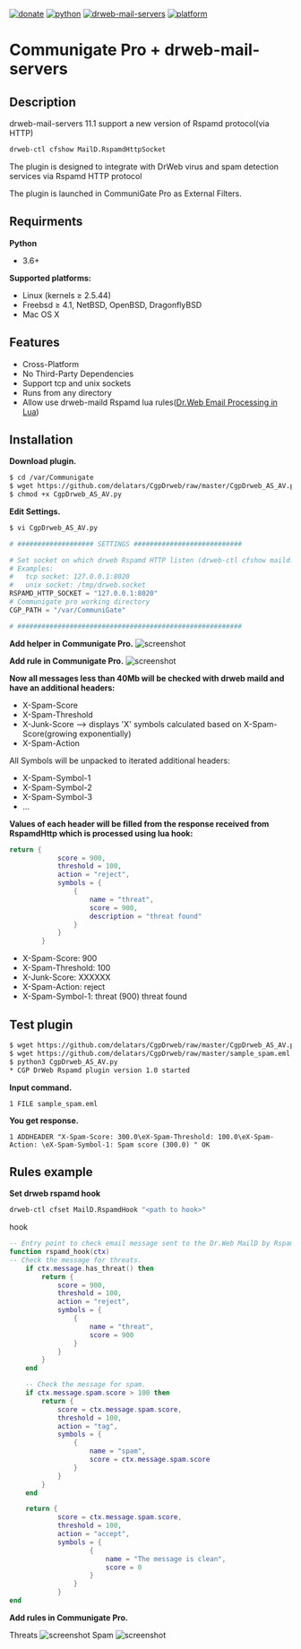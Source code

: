 [![donate](https://img.shields.io/badge/donate-PayPal-blue.svg)](https://www.paypal.com/cgi-bin/webscr?cmd=_s-xclick&hosted_button_id=A5564C87QCFH4&source=url)
[![python](https://img.shields.io/badge/python-3-blue.svg)](https://www.python.org/download/releases/3.0/)
[![drweb-mail-servers](https://img.shields.io/badge/drweb--mail--servers-11.1-blue.svg)](https://download.geo.drweb.com/pub/drweb/unix/mail/11.1/documentation/html/en/)
[![platform](https://img.shields.io/badge/platform-linux--64%20%7C%20linux--86%20%7C%20freebsd--64%20%7C%20freebsd--86-lightgrey.svg)](https://github.com/delatars/CgpDrweb)

# Communigate Pro + drweb-mail-servers


## Description
drweb-mail-servers 11.1 support a new version of Rspamd protocol(via HTTP)
```bash
drweb-ctl cfshow MailD.RspamdHttpSocket
```

The plugin is designed to integrate with DrWeb virus and spam detection services via Rspamd HTTP protocol

The plugin is launched in CommuniGate Pro as External Filters.

## Requirments
**Python**
* 3.6+

**Supported platforms:**
* Linux (kernels ≥ 2.5.44)
* Freebsd ≥ 4.1, NetBSD, OpenBSD, DragonflyBSD
* Mac OS X

## Features
- Cross-Platform
- No Third-Party Dependencies
- Support tcp and unix sockets
- Runs from any directory
- Allow use drweb-maild Rspamd lua rules([Dr.Web Email Processing in Lua](https://download.geo.drweb.com/pub/drweb/unix/mail/11.1/documentation/html/en/dw_9_maild_lua.htm))

## Installation
**Download plugin.**
```bash
$ cd /var/Communigate
$ wget https://github.com/delatars/CgpDrweb/raw/master/CgpDrweb_AS_AV.py
$ chmod +x CgpDrweb_AS_AV.py
```
**Edit Settings.**
```bash
$ vi CgpDrweb_AS_AV.py
```
```python
# ################### SETTINGS ###########################

# Set socket on which drweb Rspamd HTTP listen (drweb-ctl cfshow maild.rspamdhttpsocket --value)
# Examples:
#   tcp socket: 127.0.0.1:8020
#   unix socket: /tmp/drweb.socket
RSPAMD_HTTP_SOCKET = "127.0.0.1:8020"
# Communigate pro working directory
CGP_PATH = "/var/CommuniGate"

# ########################################################
```
**Add helper in Communigate Pro.**
![screenshot](img/add_helper.png)

**Add rule in Communigate Pro.**
![screenshot](img/add_rule.png)

**Now all messages less than 40Mb will be checked with drweb maild and have an additional headers:**
- X-Spam-Score
- X-Spam-Threshold
- X-Junk-Score --> displays 'X' symbols calculated based on X-Spam-Score(growing exponentially)
- X-Spam-Action

All Symbols will be unpacked to iterated additional headers:
- X-Spam-Symbol-1
- X-Spam-Symbol-2
- X-Spam-Symbol-3
- ...

**Values of each header will be filled from the response received from RspamdHttp which is processed using lua hook:**
```lua
return {
            score = 900,
            threshold = 100,
            action = "reject",
            symbols = {
                {
                    name = "threat",
                    score = 900,
                    description = "threat found"
                }
            }
        }
```
- X-Spam-Score: 900
- X-Spam-Threshold: 100
- X-Junk-Score: XXXXXX
- X-Spam-Action: reject
- X-Spam-Symbol-1: threat (900) threat found

## Test plugin
```bash
$ wget https://github.com/delatars/CgpDrweb/raw/master/CgpDrweb_AS_AV.py
$ wget https://github.com/delatars/CgpDrweb/raw/master/sample_spam.eml
$ python3 CgpDrweb_AS_AV.py
* CGP DrWeb Rspamd plugin version 1.0 started
```
**Input command.**
```
1 FILE sample_spam.eml
```
**You get response.**
```
1 ADDHEADER "X-Spam-Score: 300.0\eX-Spam-Threshold: 100.0\eX-Spam-Action: \eX-Spam-Symbol-1: Spam score (300.0) " OK
```

## Rules example

**Set drweb rspamd hook**
```bash
drweb-ctl cfset MailD.RspamdHook "<path to hook>"
```
hook
```lua
-- Entry point to check email message sent to the Dr.Web MailD by Rspamd protocol
function rspamd_hook(ctx)
-- Check the message for threats.
    if ctx.message.has_threat() then
        return {
            score = 900,
            threshold = 100,
            action = "reject",
            symbols = {
                {
                    name = "threat",
                    score = 900
                }
            }
        }
    end

    -- Check the message for spam.
    if ctx.message.spam.score > 100 then
        return {
            score = ctx.message.spam.score,
            threshold = 100,
            action = "tag",
            symbols = {
                {
                    name = "spam",
                    score = ctx.message.spam.score
                }
            }
        }
    end

    return {
            score = ctx.message.spam.score,
            threshold = 100,
            action = "accept",
            symbols = {
                    {
                        name = "The message is clean",
                        score = 0
                    }
                }
            }
end
```
**Add rules in Communigate Pro.**

Threats
![screenshot](img/threats_rule.png)
Spam
![screenshot](img/spam_rule.png)
